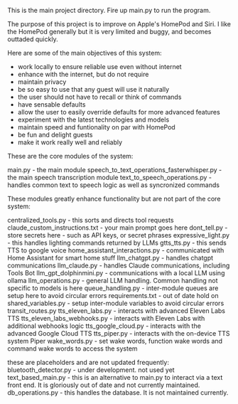 This is the main project directory.  Fire up main.py to run the program.  

The purpose of this project is to improve on Apple's HomePod and Siri.  I like the HomePod generally but it is very limited and buggy, and becomes outtaded quickly.  

Here are some of the main objectives of this system:
- work locally to ensure reliable use even without internet
- enhance with the internet, but do not require
- maintain privacy
- be so easy to use that any guest will use it naturally
- the user should not have to recall or think of commands 
- have sensable defaults
- allow the user to easily override defaults for more advanced features
- experiment with the latest technologies and models
- maintain speed and funtionality on par with HomePod
- be fun and delight guests
- make it work really well and reliably

These are the core modules of the system:  

main.py - the main module
speech_to_text_operations_fasterwhisper.py - the main speech transcription module
text_to_speech_operations.py - handles common text to speech logic as well as syncronized commands


These modules greatly enhance functionality but are not part of the core system:

 centralized_tools.py - this sorts and directs tool requests
 claude_custom_instructions.txt - your main prompt goes here
 dont_tell.py - store secrets here - such as API keys, or secret phrases
 expressive_light.py - this handles lighting commands returned by LLMs
 gtts_tts.py - this sends TTS to google voice
 home_assistant_interactions.py - communicated with Home Assistant for smart home stuff
 llm_chatgpt.py - handles chatgpt communications
 llm_claude.py - handles Claude communications, including Tools Bot
 llm_gpt_dolphinmini.py - communications with a local LLM using ollama
 llm_operations.py - general LLM handling.  Common handling not specific to models is here
 queue_handling.py - inter-module queues are setup here to avoid circular errors
 requirements.txt - out of date hold on
 shared_variables.py - setup inter-module variables to avoid circular errors
 transit_routes.py
 tts_eleven_labs.py - interacts with advanced Eleven Labs TTS
 tts_eleven_labs_webhooks.py - interacts with Eleven Labs with additional webhooks logic
 tts_google_cloud.py - interacts with the advanced Google Cloud TTS
 tts_piper.py - interacts with the on-device TTS system Piper
 wake_words.py - set wake words, function wake words and command wake words to access the system

these are placeholders and are not updated frequently:  
 bluetooth_detector.py - under development.  not used yet
 text_based_main.py - this is an alternative to main.py to interact via a text front end.  It is gloriously out of date and not currently maintained.  
 db_operations.py - this handles the database.  It is not maintained currently.




